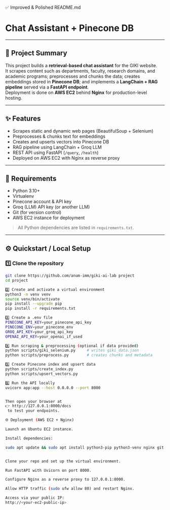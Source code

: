 ✅ Improved & Polished README.md
# Chat Assistant + Pinecone DB

---

## 📘 Project Summary
This project builds a **retrieval-based chat assistant** for the GIKI website.  
It scrapes content such as departments, faculty, research domains, and academic programs; preprocesses and chunks the data; creates embeddings stored in **Pinecone DB**; and implements a **LangChain + RAG pipeline** served via a **FastAPI endpoint**.  
Deployment is done on **AWS EC2** behind **Nginx** for production-level hosting.

---

## ✨ Features
- Scrapes static and dynamic web pages (BeautifulSoup + Selenium)
- Preprocesses & chunks text for embeddings
- Creates and upserts vectors into Pinecone DB
- RAG pipeline using LangChain + Groq LLM
- REST API using FastAPI (`/query`, `/health`)
- Deployed on AWS EC2 with Nginx as reverse proxy

---

## 🧰 Requirements
- Python 3.10+
- Virtualenv
- Pinecone account & API key
- Groq (LLM) API key (or another LLM)
- Git (for version control)
- AWS EC2 instance for deployment

> All Python dependencies are listed in `requirements.txt`.

---

## ⚙️ Quickstart / Local Setup

### 1️⃣ Clone the repository
```bash
git clone https://github.com/anum-imm/giki-ai-lab project
cd project

2️⃣ Create and activate a virtual environment
python3 -m venv venv
source venv/bin/activate
pip install --upgrade pip
pip install -r requirements.txt

3️⃣ Create a .env file
PINECONE_API_KEY=your_pinecone_api_key
PINECONE_ENV=your_pinecone_env
GROQ_API_KEY=your_groq_api_key
OPENAI_API_KEY=your_openai_if_used

4️⃣ Run scraping & preprocessing (optional if data provided)
python scripts/giki_selenium.py     # writes giki_data.json
python scripts/preprocess.py        # creates chunks and metadata

5️⃣ Create Pinecone index and upsert data
python scripts/create_index.py
python scripts/upsert_vectors.py

6️⃣ Run the API locally
uvicorn app:app --host 0.0.0.0 --port 8000


Then open your browser at
👉 http://127.0.0.1:8000/docs
 to test your endpoints.

🌐 Deployment (AWS EC2 + Nginx)

Launch an Ubuntu EC2 instance.

Install dependencies:

sudo apt update && sudo apt install python3-pip python3-venv nginx git -y


Clone your repo and set up the virtual environment.

Run FastAPI with Uvicorn on port 8000.

Configure Nginx as a reverse proxy to 127.0.0.1:8000.

Allow HTTP traffic (sudo ufw allow 80) and restart Nginx.

Access via your public IP:
http://<your-ec2-public-ip>